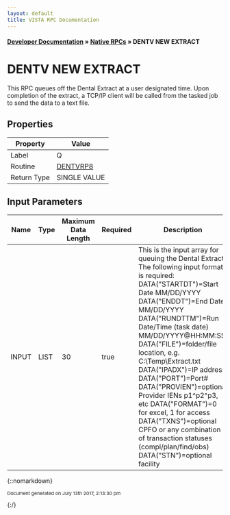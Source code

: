 ```yaml
---
layout: default
title: VISTA RPC Documentation
---
```


#### [Developer Documentation](../index) &#187; [Native RPCs](TableOfContents) &#187; DENTV NEW EXTRACT<br/>
# DENTV NEW EXTRACT

This RPC queues off the Dental Extract at a user designated time.  Upon completion of the extract, a TCP/IP client will be called from the tasked job to send the data to a text file.

## Properties

Property | Value
--- | ---
Label | Q
Routine | [DENTVRP8](http://code.osehra.org/dox/Routine_DENTVRP8_source.html)
Return Type | SINGLE VALUE


## Input Parameters

Name | Type | Maximum Data Length | Required | Description
--- | --- | --- | --- | ---
INPUT | LIST | 30 | true | This is the input array for queuing the Dental Extract.  The following input format is required:    DATA(&quot;STARTDT&quot;)&#x3D;Start Date MM/DD/YYYY    DATA(&quot;ENDDT&quot;)&#x3D;End Date MM/DD/YYYY    DATA(&quot;RUNDTTM&quot;)&#x3D;Run Date/Time (task date) MM/DD/YYYY@HH:MM:SS    DATA(&quot;FILE&quot;)&#x3D;folder/file location, e.g. C:\Temp\Extract.txt    DATA(&quot;IPADX&quot;)&#x3D;IP address    DATA(&quot;PORT&quot;)&#x3D;Port#    DATA(&quot;PROVIEN&quot;)&#x3D;optional Provider IENs p1^p2^p3, etc    DATA(&quot;FORMAT&quot;)&#x3D;0 for excel, 1 for access    DATA(&quot;TXNS&quot;)&#x3D;optional CPFO or any combination of transaction statuses                     (compl/plan/find/obs)    DATA(&quot;STN&quot;)&#x3D;optional facility



{::nomarkdown} <br/><p style="font-size: 11px">Document generated on July 13th 2017, 2:13:30 pm</p>{:/}